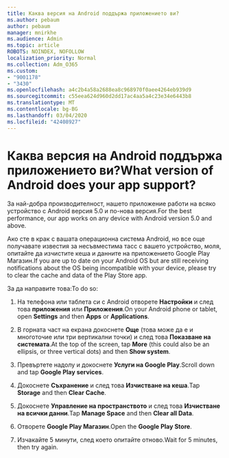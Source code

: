 ```yaml
---
title: Каква версия на Android поддържа приложението ви?
ms.author: pebaum
author: pebaum
manager: mnirkhe
ms.audience: Admin
ms.topic: article
ROBOTS: NOINDEX, NOFOLLOW
localization_priority: Normal
ms.collection: Adm_O365
ms.custom:
- "9001178"
- "3430"
ms.openlocfilehash: a4c2b4a58a2688ea8c968970f0aee4264eb939d9
ms.sourcegitcommit: c55eea624d960d2dd17ac4aa5a4c23e34e6443b8
ms.translationtype: MT
ms.contentlocale: bg-BG
ms.lasthandoff: 03/04/2020
ms.locfileid: "42408927"
---
```

# <a name="what-version-of-android-does-your-app-support"></a><span data-ttu-id="dd4b4-102">Каква версия на Android поддържа приложението ви?</span><span class="sxs-lookup"><span data-stu-id="dd4b4-102">What version of Android does your app support?</span></span>

<span data-ttu-id="dd4b4-103">За най-добра производителност, нашето приложение работи на всяко устройство с Android версия 5.0 и по-нова версия.</span><span class="sxs-lookup"><span data-stu-id="dd4b4-103">For the best performance, our app works on any device with Android version 5.0 and above.</span></span>

<span data-ttu-id="dd4b4-104">Ако сте в крак с вашата операционна система Android, но все още получавате известия за несъвместима тасс с вашето устройство, моля, опитайте да изчистите кеша и данните на приложението Google Play Магазин.</span><span class="sxs-lookup"><span data-stu-id="dd4b4-104">If you are up to date on your Android OS but are still receiving notifications about the OS being incompatible with your device, please try to clear the cache and data of the Play Store app.</span></span>

<span data-ttu-id="dd4b4-105">За да направите това:</span><span class="sxs-lookup"><span data-stu-id="dd4b4-105">To do so:</span></span> 

1. <span data-ttu-id="dd4b4-106">На телефона или таблета си с Android отворете **Настройки** и след това **приложения** или **Приложения**.</span><span class="sxs-lookup"><span data-stu-id="dd4b4-106">On your Android phone or tablet, open **Settings** and then **Apps** or **Applications**.</span></span>

2. <span data-ttu-id="dd4b4-107">В горната част на екрана докоснете **Още** (това може да е и многоточие или три вертикални точки) и след това **Показване на системата**.</span><span class="sxs-lookup"><span data-stu-id="dd4b4-107">At the top of the screen, tap **More** (this could also be an ellipsis, or three vertical dots) and then **Show system**.</span></span> 

3. <span data-ttu-id="dd4b4-108">Превъртете надолу и докоснете **Услуги на Google Play**.</span><span class="sxs-lookup"><span data-stu-id="dd4b4-108">Scroll down and tap **Google Play services**.</span></span> 

4. <span data-ttu-id="dd4b4-109">Докоснете **Съхранение** и след това **Изчистване на кеша**.</span><span class="sxs-lookup"><span data-stu-id="dd4b4-109">Tap **Storage** and then **Clear Cache**.</span></span> 

5. <span data-ttu-id="dd4b4-110">Докоснете **Управление на пространството** и след това **Изчистване на всички данни**.</span><span class="sxs-lookup"><span data-stu-id="dd4b4-110">Tap **Manage Space** and then **Clear all Data**.</span></span> 

6. <span data-ttu-id="dd4b4-111">Отворете **Google Play Магазин**.</span><span class="sxs-lookup"><span data-stu-id="dd4b4-111">Open the **Google Play Store**.</span></span> 

7. <span data-ttu-id="dd4b4-112">Изчакайте 5 минути, след което опитайте отново.</span><span class="sxs-lookup"><span data-stu-id="dd4b4-112">Wait for 5 minutes, then try again.</span></span> 